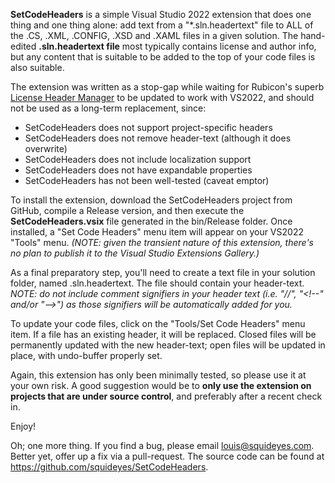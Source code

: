 **SetCodeHeaders** is a simple Visual Studio 2022 extension that does one thing and one thing alone: add text from a "*.sln.headertext" file to ALL of the .CS, .XML, .CONFIG, .XSD and .XAML files in a given solution.  The hand-edited **.sln.headertext file** most typically contains license and author info, but any content that is suitable to be added to the top of your code files is also suitable.

The extension was written as a stop-gap while waiting for Rubicon's superb <a href="https://github.com/rubicon-oss/LicenseHeaderManager" target="_blank">License Header Manager</a> to be updated to work with VS2022, and should not be used as a long-term replacement, since:

* SetCodeHeaders does not support project-specific headers
* SetCodeHeaders does not remove header-text (although it does overwrite)
* SetCodeHeaders does not include localization support
* SetCodeHeaders does not have expandable properties
* SetCodeHeaders has not been well-tested (caveat emptor)

To install the extension, download the SetCodeHeaders project from GitHub, compile a Release version, and then execute the **SetCodeHeaders.vsix** file generated in the bin/Release folder.  Once installed, a "Set Code Headers" menu item will appear on your VS2022 "Tools" menu.  *(NOTE: given the transient nature of this extension, there's no plan to publish it to the Visual Studio Extensions Gallery.)*

As a final preparatory step, you'll need to create a text file in your solution folder, named <SolutionName>.sln.headertext.  The file should contain your header-text.  *NOTE: do not include comment signifiers in your header text (i.e. "//", "<!\--" and/or "-->") as those signifiers will be automatically added for you.*

To update your code files, click on the "Tools/Set Code Headers" menu item. If a file has an existing header, it will be replaced.  Closed files will be permanently updated with the new header-text; open files will be updated in place, with undo-buffer properly set.

Again, this extension has only been minimally tested, so please use it at your own risk.  A good suggestion would be to **only use the extension on projects that are under source control**, and preferably after a recent check in.

Enjoy!

Oh; one more thing.  If you find a bug, please email <a href="mailto:louis@squideyes.com" target="_blank">louis@squideyes.com</a>.  Better yet, offer up a fix via a pull-request.  The source code can be found at <a href="https://github.com/squideyes/SetCodeHeaders" target="_blank">https://github.com/squideyes/SetCodeHeaders</a>.


